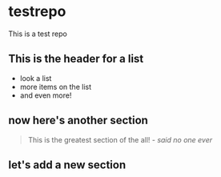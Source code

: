 # testrepo
This is a test repo

## This is the header for a list
- look a list 
- more items on the list
- and even more! 

## now here's another section
> This is the greatest section of the all! - *said no one ever*

## let's add a new section